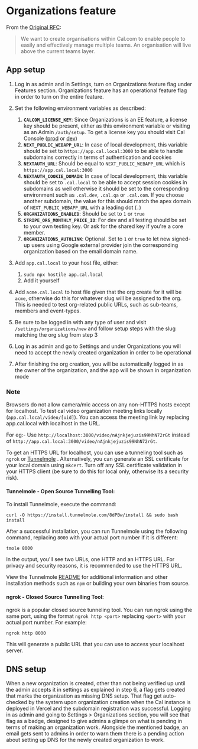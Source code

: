 # Organizations feature

From the [Original RFC](https://github.com/calcom/cal.com/issues/7142):

> We want to create organisations within Cal.com to enable people to easily and effectively manage multiple teams. An organisation will live above the current teams layer.

## App setup

1.  Log in as admin and in Settings, turn on Organizations feature flag under Features section. Organizations feature has an operational feature flag in order to turn on the entire feature.

2.  Set the following environment variables as described:

    1. **`CALCOM_LICENSE_KEY`**: Since Organizations is an EE feature, a license key should be present, either as this environment variable or visiting as an Admin `/auth/setup`. To get a license key you should visit Cal Console ([prod](https://console.cal.com) or [dev](https://console.cal.dev))
    2. **`NEXT_PUBLIC_WEBAPP_URL`**: In case of local development, this variable should be set to `https://app.cal.local:3000` to be able to handle subdomains correctly in terms of authentication and cookies
    3. **`NEXTAUTH_URL`**: Should be equal to `NEXT_PUBLIC_WEBAPP_URL` which is `https://app.cal.local:3000`
    4. **`NEXTAUTH_COOKIE_DOMAIN`**: In case of local development, this variable should be set to `.cal.local` to be able to accept session cookies in subdomains as well otherwise it should be set to the corresponding environment such as `.cal.dev`, `.cal.qa` or `.cal.com`. If you choose another subdomain, the value for this should match the apex domain of `NEXT_PUBLIC_WEBAPP_URL` with a leading dot (`.`)
    5. **`ORGANIZATIONS_ENABLED`**: Should be set to `1` or `true`
    6. **`STRIPE_ORG_MONTHLY_PRICE_ID`**: For dev and all testing should be set to your own testing key. Or ask for the shared key if you're a core member.
    7. **`ORGANIZATIONS_AUTOLINK`**: Optional. Set to `1` or `true` to let new signed-up users using Google external provider join the corresponding organization based on the email domain name.

3.  Add `app.cal.local` to your host file, either:

    1. `sudo npx hostile app.cal.local`
    2. Add it yourself

6.  Add `acme.cal.local` to host file given that the org create for it will be `acme`, otherwise do this for whatever slug will be assigned to the org. This is needed to test org-related public URLs, such as sub-teams, members and event-types.

7.  Be sure to be logged in with any type of user and visit `/settings/organizations/new` and follow setup steps with the slug matching the org slug from step 3

8.  Log in as admin and go to Settings and under Organizations you will need to accept the newly created organization in order to be operational

9.  After finishing the org creation, you will be automatically logged in as the owner of the organization, and the app will be shown in organization mode

### Note

Browsers do not allow camera/mic access on any non-HTTPS hosts except for localhost. To test cal video organization meeting links locally (`app.cal.local/video/[uid]`). You can access the meeting link by replacing app.cal.local with localhost in the URL.

For eg:- Use  `http://localhost:3000/video/nAjnkjejuzis99NhN72rGt` instead of  `http://app.cal.local:3000/video/nAjnkjejuzis99NhN72rGt`.

To get an HTTPS URL for localhost, you can use a tunneling tool such as `ngrok` or [Tunnelmole](https://github.com/robbie-cahill/tunnelmole-client) . Alternatively, you can generate an SSL certificate for your local domain using `mkcert`. Turn off any SSL certificate validation in your HTTPS client (be sure to do this for local only, otherwise its a security risk).

#### Tunnelmole - Open Source Tunnelling Tool:

To install Tunnelmole, execute the command: 

```
curl -O https://install.tunnelmole.com/8dPBw/install && sudo bash install
```

After a successful installation, you can run Tunnelmole using the following command, replacing `8000` with your actual port number if it is different:

```
tmole 8000
```

In the output, you'll see two URLs, one HTTP and an HTTPS URL. For privacy and security reasons, it is recommended to use the HTTPS URL.

View the Tunnelmole [README](https://github.com/robbie-cahill/tunnelmole-client) for additional information and other installation methods such as `npm` or building your own binaries from source.

#### ngrok - Closed Source Tunnelling Tool:

ngrok is a popular closed source tunneling tool. You can run ngrok using the same port, using the format `ngrok http <port>` replacing `<port>` with your actual port number. For example: 

```
ngrok http 8000
```

This will generate a public URL that you can use to access your localhost server.


## DNS setup

When a new organization is created, other than not being verified up until the admin accepts it in settings as explained in step 6, a flag gets created that marks the organization as missing DNS setup. That flag get auto-checked by the system upon organization creation when the Cal instance is deployed in Vercel and the subdomain registration was successful. Logging in as admin and going to Settings > Organizations section, you will see that flag as a badge, designed to give admins a glimpe on what is pending in terms of making an organization work. Alongside the mentioned badge, an email gets sent to admins in order to warn them there is a pending action about setting up DNS for the newly created organization to work.